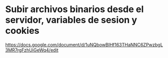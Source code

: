 # Subir archivos binarios desde el servidor, variables de sesion y cookies

https://docs.google.com/document/d/1uNQbowBIHf163THaNNC6ZPwzbgL3MR7rgFzhUiGeWq4/edit

